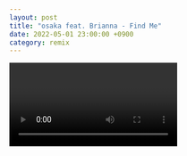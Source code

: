 ```yaml
---
layout: post
title: "osaka feat. Brianna - Find Me"
date: 2022-05-01 23:00:00 +0900
category: remix
---
```


<div class="video-container">
    <video id="player" class="video-js vjs-default-skin vjs-big-play-centered" data-json="/public/json/remix/osaka feat. Brianna - Find Me.json"></video>
</div>

```
```